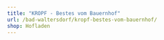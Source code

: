 ```yaml
---
title: "KROPF - Bestes vom Bauernhof"
url: /bad-waltersdorf/kropf-bestes-vom-bauernhof/
shop: Hofladen
---
```

